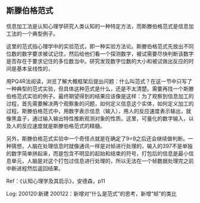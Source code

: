 ## 斯滕伯格范式

信息加工法是认知心理学研究人类认知的一种特定方法，而斯滕伯格范式是信息加工法的一个典型例子。

这里的范式指心理学中的实验范式，即一种实验方法论。斯滕伯格范式先放出不同位数的数字要求被试记住，然后给他们看一个探测数字，被试需要尽快判断该数字是否存在于要求记住的多位数当中。研究发现数字位数的大小和被试做出反应的时间是基本呈线性的，

用PQ4R法阅读，浏览了解大概框架后提出问题：什么叫范式？在这一节中只写了一种典型的范式实验，但具体这种范式是什么，还是不太清楚。需要再找一个斯滕伯格范式实验的例子。最终期望得到的结果应该像是这样：为了观察到信息加工的过程，首先需要解决两个观察象的问题，如何定义信息这个实体，如何定义加工的过程。斯滕伯格范式中，用数字表示信息（输入），用人的反应速度表示输出，就像黑盒子，通过输入输出特性推断观测对象的性质。这里，可量化的数字输入，以及人的反应速度就是斯滕伯格范式的精髓。

另外，斯滕伯格范式实验中一个奇怪点就是在确定了9=9之后还会继续做判断。一种猜想，人脑在处理信息时就像通讯一样是对帧进行处理的，输入的397不是单独的数字简单拼起来，而是包含不明显的起始和结束的符号，打包后的信息是最小信息单元，人脑是对这个打包过信息进行处理的，所以无法在一个帧数据处理完之前中断进程然后返回结果。

Ref：《认知心理学及其启示》，安德森，p11

Log:
200120:新建
200122：新增对“什么是范式”的思考，新增“帧”的类比